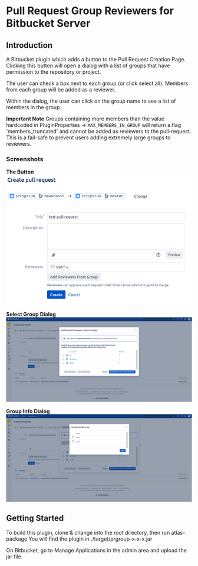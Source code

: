 # Pull Request Group Reviewers for Bitbucket Server

## Introduction
A Bitbucket plugin which adds a button to the Pull Request Creation Page.
Clicking this button will open a dialog with a list of groups that have permission to the repository or project.

The user can check a box next to each group (or click select all). Members from each group will be added as a reviewer.
    
Within the dialog, the user can click on the group name to see a list of members in the group.

**Important Note**
Groups containing more members than the value hardcoded in PluginProperties -> `MAX_MEMBERS_IN_GROUP` will return a 
flag 'members_truncated' and cannot be added as reviewers to the pull-request. This is a fail-safe to prevent
users adding extremely large groups to reviewers.

### Screenshots

**The Button**
![Add Reviewers Button](src/main/resources/images/scrn1.png)

**Select Group Dialog**
![Select Group Dialog](src/main/resources/images/scrn2.png)
 
**Group Info Dialog**
![Group Info Dialog](src/main/resources/images/scrn3.png)

## Getting Started

To build this plugin, clone & change into the root directory, then run atlas-package You will find the plugin in ./target/prgroup-x-x-x.jar

On Bitbucket, go to Manage Applications in the admin area and upload the jar file.